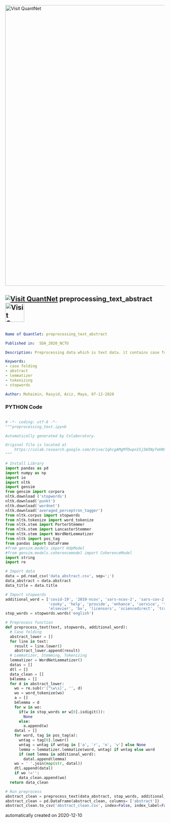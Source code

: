 [<img src="https://github.com/QuantLet/Styleguide-and-FAQ/blob/master/pictures/banner.png" width="888" alt="Visit QuantNet">](http://quantlet.de/)

## [<img src="https://github.com/QuantLet/Styleguide-and-FAQ/blob/master/pictures/qloqo.png" alt="Visit QuantNet">](http://quantlet.de/) **preprocessing_text_abstract** [<img src="https://github.com/QuantLet/Styleguide-and-FAQ/blob/master/pictures/QN2.png" width="60" alt="Visit QuantNet 2.0">](http://quantlet.de/)

```yaml

Name of Quantlet: preprocessing_text_abstract

Published in:  SDA_2020_NCTU

Description: Preprocessing data which is text data. it contains case folding, tokenizing, lemmatizer, and stemming.

Keywords:
- case folding
- abstract
- lemmatizer
- tokenizing
- stopwords

Author: Muhaimin, Rasyid, Aziz, Maya, 07-12-2020

```

### PYTHON Code
```python

# -*- coding: utf-8 -*-
"""preprocessing_text.ipynb

Automatically generated by Colaboratory.

Original file is located at
    https://colab.research.google.com/drive/1qhcgAMgMTDwpnISj5W3NyTeHN5mSZgV_
"""

# Install Library
import pandas as pd
import numpy as np
import io
import nltk
import gensim
from gensim import corpora
nltk.download ('stopwords')
nltk.download('punkt')
nltk.download('wordnet')
nltk.download('averaged_perceptron_tagger')
from nltk.corpus import stopwords 
from nltk.tokenize import word_tokenize 
from nltk.stem import PorterStemmer
from nltk.stem import LancasterStemmer
from nltk.stem import WordNetLemmatizer 
from nltk import pos_tag
from pandas import DataFrame
#from gensim.models import HdpModel
#from gensim.models.coherencemodel import CoherenceModel
import string
import re

# Import data
data = pd.read_csv('data_abstract.csv', sep=';')
data_abstract = data.abstract
data_title = data.title

# Import stopwords
additional_word = ['covid-19', '2019-ncov', 'sars-ncov-2', 'sars-cov-2', 'sarscov','covid19', 'cov', 'sarcov2', 'sarscov2', 'coronavirus','coronavirus2','use',
                   'cooky', 'help', 'provide', 'enhance', 'service', 'tailor', 'content', 'agree', 'copyright', 'cookies',
                   'elsevier', 'bv', 'licensors', 'sciencedirect', 'trademark', 'elsevier', 'bv', 'ad', 'continue', 'contributor', 'register']
stop_words = stopwords.words('english')

# Preprocess function
def preprocess_text(text, stopwords, additional_word):
  # Case folding
  abstract_lower = []
  for line in text:
    result = line.lower()
    abstract_lower.append(result)
  # Lemmatizer, Stemming, Tokenizing
  lemmatizer = WordNetLemmatizer() 
  datas = []
  dtl = []
  data_clean = []
  b4lemma = []
  for d in abstract_lower:
    wo = re.sub(r'[^\w\s]', '', d) 
    wo = word_tokenize(wo)
    a = []
    b4lemma = d
    for w in wo:
      if(w in stop_words or w[0].isdigit()):
        None
      else:
        a.append(w)
    datal = []
    for word, tag in pos_tag(a):
      wntag = tag[0].lower()
      wntag = wntag if wntag in ['a', 'r', 'n', 'v'] else None
      lemma = lemmatizer.lemmatize(word, wntag) if wntag else word
      if (not lemma in additional_word):
        datal.append(lemma) 
    wo = ' '.join(map(str, datal))
    dtl.append(datal)
    if wo !='':
      data_clean.append(wo)
  return data_clean

# Run preprocess
abstract_clean = preprocess_text(data_abstract, stop_words, additional_word)
abstract_clean = pd.DataFrame(abstract_clean, columns= ['abstract'])
abstract_clean.to_csv('abstract_clean.csv', index=False, index_label=False)
```

automatically created on 2020-12-10